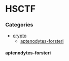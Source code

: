 # HSCTF

### Categories
- [crypto](#crypto)
  - [aptenodytes-forsteri](####aptenodytes-forsteri)
#### aptenodytes-forsteri
